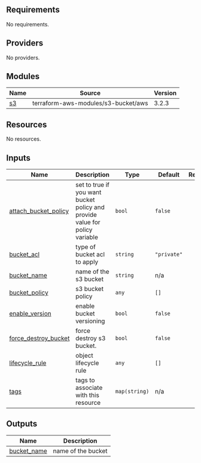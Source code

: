 <!-- BEGIN_TF_DOCS -->
## Requirements

No requirements.

## Providers

No providers.

## Modules

| Name | Source | Version |
|------|--------|---------|
| <a name="module_s3"></a> [s3](#module\_s3) | terraform-aws-modules/s3-bucket/aws | 3.2.3 |

## Resources

No resources.

## Inputs

| Name | Description | Type | Default | Required |
|------|-------------|------|---------|:--------:|
| <a name="input_attach_bucket_policy"></a> [attach\_bucket\_policy](#input\_attach\_bucket\_policy) | set to true if you want bucket policy and provide value for policy variable | `bool` | `false` | no |
| <a name="input_bucket_acl"></a> [bucket\_acl](#input\_bucket\_acl) | type of bucket acl to apply | `string` | `"private"` | no |
| <a name="input_bucket_name"></a> [bucket\_name](#input\_bucket\_name) | name of the s3 bucket | `string` | n/a | yes |
| <a name="input_bucket_policy"></a> [bucket\_policy](#input\_bucket\_policy) | s3 bucket policy | `any` | `[]` | no |
| <a name="input_enable_version"></a> [enable\_version](#input\_enable\_version) | enable bucket versioning | `bool` | `false` | no |
| <a name="input_force_destroy_bucket"></a> [force\_destroy\_bucket](#input\_force\_destroy\_bucket) | force destroy s3 bucket. | `bool` | `false` | no |
| <a name="input_lifecycle_rule"></a> [lifecycle\_rule](#input\_lifecycle\_rule) | object lifecycle rule | `any` | `[]` | no |
| <a name="input_tags"></a> [tags](#input\_tags) | tags to associate with this resource | `map(string)` | n/a | yes |

## Outputs

| Name | Description |
|------|-------------|
| <a name="output_bucket_name"></a> [bucket\_name](#output\_bucket\_name) | name of the bucket |
<!-- END_TF_DOCS -->